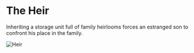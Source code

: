 # The Heir
Inheriting a storage unit full of family heirlooms forces an estranged son to confront his place in the family.


![Heir](https://github.com/arikrupnik/the-heir/blob/master/making-of/IMG_7314.JPG)
